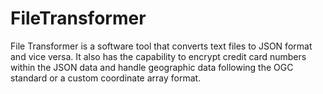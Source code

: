 # FileTransformer
File Transformer is a software tool that converts text files to JSON format and vice versa. It also has the capability to encrypt credit card numbers within the JSON data and handle geographic data following the OGC standard or a custom coordinate array format.
